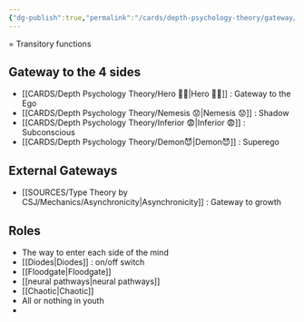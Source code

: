 ```yaml
---
{"dg-publish":true,"permalink":"/cards/depth-psychology-theory/gateway/","created":"2022-12-31T18:11:31.592+01:00","updated":"2023-04-18T12:43:53.892+02:00"}
---
```



= Transitory functions 

## Gateway to the 4 sides
- [[CARDS/Depth Psychology Theory/Hero 🦸‍♂️\|Hero 🦸‍♂️]] : Gateway to the Ego 
- [[CARDS/Depth Psychology Theory/Nemesis 😟\|Nemesis 😟]] : Shadow 
- [[CARDS/Depth Psychology Theory/Inferior 😨\|Inferior 😨]] : Subconscious
- [[CARDS/Depth Psychology Theory/Demon😈\|Demon😈]] : Superego

## External Gateways
- [[SOURCES/Type Theory by CSJ/Mechanics/Asynchronicity\|Asynchronicity]] : Gateway to growth 

## Roles
- The way to enter each side of the mind
- [[Diodes\|Diodes]] : on/off switch
- [[Floodgate\|Floodgate]]
- [[neural pathways\|neural pathways]] 
- [[Chaotic\|Chaotic]]
- All or nothing in youth 
- 
